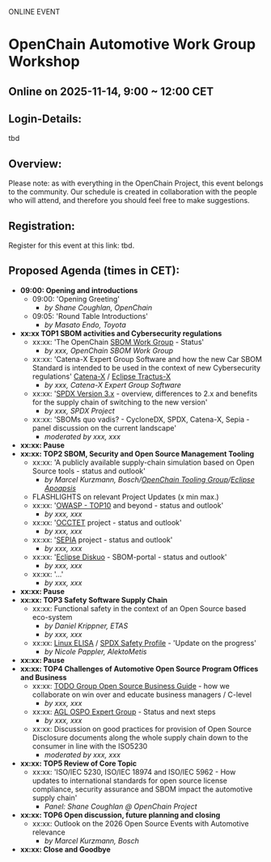 ONLINE EVENT

# OpenChain Automotive Work Group Workshop

## Online on 2025-11-14, 9:00 ~ 12:00 CET

## Login-Details:

tbd

## Overview:

Please note: as with everything in the OpenChain Project, this event belongs to the community. Our schedule is created in collaboration with the people who will attend, and therefore you should feel free to make suggestions.


## Registration:

Register for this event at this link: tbd.

## Proposed Agenda (times in CET):

- **09:00: Opening and introductions**
	- 09:00: 'Opening Greeting' 
		- *by Shane Coughlan, OpenChain* 
	- 09:05: 'Round Table Introductions'
		- *by Masato Endo, Toyota*
- **xx:xx TOP1 SBOM activities and Cybersecurity regulations**
	- xx:xx: 'The OpenChain [SBOM Work Group](https://lists.openchainproject.org/g/sbom) - Status'
 		- *by xxx, OpenChain SBOM Work Group*
   	- xx:xx: 'Catena-X Expert Group Software and how the new Car SBOM Standard is intended to be used in the context of new Cybersecurity regulations' [Catena-X](https://catena-x.net/) / [Eclipse Tractus-X](https://eclipse-tractusx.github.io/)
   		- *by xxx, Catena-X Expert Group Software*
   	 - xx:xx: '[SPDX Version 3.x](https://github.com/spdx/spdx-3-model) - overview, differences to 2.x and benefits for the supply chain of switching to the new version'
   	 	- *by xxx, SPDX Project*
  - xx:xx: 'SBOMs quo vadis? - CycloneDX, SPDX, Catena-X, Sepia - panel discussion on the current landscape'
  	- *moderated by  xxx, xxx*
- **xx:xx: Pause**
- **xx:xx: TOP2 SBOM, Security and Open Source Management Tooling**
  - xx:xx: 'A publicly available supply-chain simulation based on Open Source tools - status and outlook'
  	- *by Marcel Kurzmann, Bosch/[OpenChain Tooling Group](https://oss-compliance-tooling.org/)/[Eclipse Apoapsis](https://eclipse-apoapsis.github.io/guidance/)*
  - FLASHLIGHTS on relevant Project Updates (x min max.)
  - xx:xx: '[OWASP - TOP10](https://owasp.org/www-project-top-ten/) and beyond - status and outlook'
    - *by xxx, xxx*
  - xx:xx: '[OCCTET](https://occtet.eu/) project - status and outlook'
  	- *by xxx, xxx*
  - xx:xx: '[SEPIA](https://github.com/OpenChain-Project/SBOM-sg-SEPIA/tree/main) project - status and outlook'
  	- *by xxx, xxx*
  - xx:xx: '[Eclipse Diskuo](https://projects.eclipse.org/proposals/eclipse-disuko) - SBOM-portal - status and outlook'
  	- *by xxx, xxx*
  - xx:xx: '...'
    - *by xxx, xxx*
- **xx:xx: Pause**
- **xx:xx: TOP3 Safety Software Supply Chain**
  - xx:xx: Functional safety in the context of an Open Source based eco-system
  	- *by Daniel Krippner, ETAS*
   	- *by xxx, xxx*
  - xx:xx: [Linux ELISA](https://elisa.tech/) / [SPDX Safety Profile](https://bit.ly/4eXJz21) - 'Update on the progress'
  	- *by Nicole Pappler, AlektoMetis*
- **xx:xx: Pause**
- **xx:xx: TOP4 Challenges of Automotive Open Source Program Offices and Business**
  - xx:xx: [TODO Group Open Source Business Guide](https://github.com/boschglobal/ospology/tree/opensource_business_guide) - how we collaborate on win over and educate business managers / C-level
  	- *by xxx, xxx*
  - xx:xx: [AGL OSPO Expert Group](https://lf-automotivelinux.atlassian.net/wiki/spaces/OSPO/overview) - Status and next steps
  	- *by xxx, xxx*
  - xx:xx: Discussion on good practices for provision of Open Source Disclosure documents along the whole supply chain down to the consumer in line with the ISO5230
  	- *moderated by  xxx, xxx*  
- **xx:xx: TOP5 Review of Core Topic**
  - xx:xx: 'ISO/IEC 5230, ISO/IEC 18974 and ISO/IEC 5962 - How updates to international standards for open source license compliance, security assurance and SBOM impact the automotive supply chain'
  	- *Panel: Shane Coughlan @ OpenChain Project*
- **xx:xx: TOP6 Open discussion, future planning and closing**
  - xx:xx: Outlook on the 2026 Open Source Events with Automotive relevance
  	- *by Marcel Kurzmann, Bosch*
- **xx:xx: Close and Goodbye**
